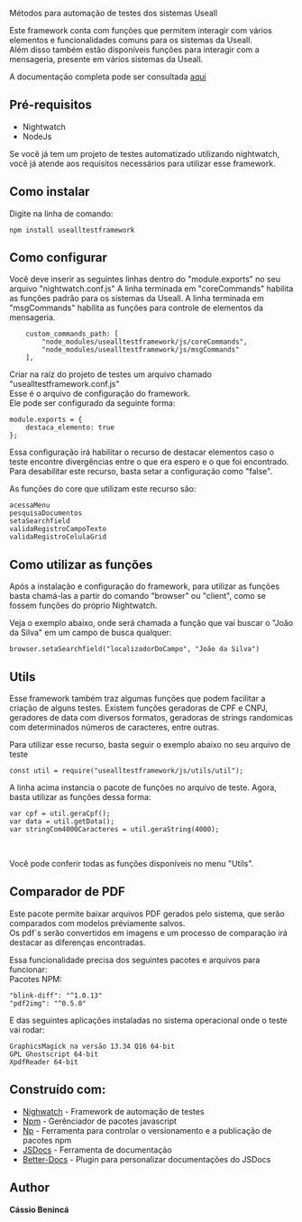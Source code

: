 Métodos para automação de testes dos sistemas Useall 
 
Este framework conta com funções que permitem interagir com vários elementos e funcionalidades comuns para os sistemas da Useall.  
Além disso também estão disponíveis funções para interagir com a mensageria, presente em vários sistemas da Useall.  

A documentação completa pode ser consultada [aqui](https://cassiourugit.github.io/UseallTestFramework/)


## Pré-requisitos
* Nightwatch
* NodeJs
&nbsp;

Se você já tem um projeto de testes automatizado utilizando nightwatch, você já atende aos requisitos necessários para utilizar esse framework.

## Como instalar
Digite na linha de comando:

```
npm install usealltestframework
```

## Como configurar
Você deve inserir as seguintes linhas dentro do "module.exports" no seu arquivo "nightwatch.conf.js"
A linha terminada em "coreCommands" habilita as funções padrão para os sistemas da Useall.
A linha terminada em "msgCommands" habilita as funções para controle de elementos da mensageria.

```
    custom_commands_path: [
        "node_modules/usealltestframework/js/coreCommands",
        "node_modules/usealltestframework/js/msgCommands"
    ],

```


Criar na raíz do projeto de testes um arquivo chamado "usealltestframework.conf.js"  
Esse é o arquivo de configuração do framework.  
Ele pode ser configurado da seguinte forma:

```
module.exports = {
    destaca_elemento: true
};

```

  
Essa configuração irá habilitar o recurso de destacar elementos caso o teste encontre divergências entre o que era espero e o que foi encontrado.  
Para desabilitar este recurso, basta setar a configuração como "false".  
  
As funções do core que utilizam este recurso são:  
```
acessaMenu
pesquisaDocumentos
setaSearchfield
validaRegistroCampoTexto
validaRegistroCelulaGrid
```
## Como utilizar as funções
Após a instalação e configuração do framework, para utilizar as funções basta chamá-las a partir do comando "browser" ou "client", como se fossem funções do próprio Nightwatch.
&nbsp;

Veja o exemplo abaixo, onde será chamada a função que vai buscar o "João da Silva" em um campo de busca qualquer:

```
browser.setaSearchfield("localizadorDoCampo", "João da Silva")
```


## Utils
Esse framework também traz algumas funções que podem facilitar a criação de alguns testes. Existem funções geradoras de CPF e CNPJ, geradores de data com diversos formatos, geradoras de strings randomicas com determinados números de caracteres, entre outras.

Para utilizar esse recurso, basta seguir o exemplo abaixo no seu arquivo de teste

```
const util = require("usealltestframework/js/utils/util");
```
A linha acima instancia o pacote de funções no arquivo de teste. Agora, basta utilizar as funções dessa forma:

```
var cpf = util.geraCpf();
var data = util.getData();
var stringCom4000Caracteres = util.geraString(4000);
```
&nbsp;

Você pode conferir todas as funções disponíveis no menu "Utils".


## Comparador de PDF

Este pacote permite baixar arquivos PDF gerados pelo sistema, que serão comparados com modelos préviamente salvos.  
Os pdf´s serão convertidos em imagens e um processo de comparação irá destacar as diferenças encontradas.  

Essa funcionalidade precisa dos seguintes pacotes e arquivos para funcionar:  
Pacotes NPM:  
```
"blink-diff": "^1.0.13"  
"pdf2img": "^0.5.0"  
```

E das seguintes aplicações instaladas no sistema operacional onde o teste vai rodar:  
```
GraphicsMagick na versão 13.34 Q16 64-bit  
GPL Ghostscript 64-bit  
XpdfReader 64-bit
```


## Construído com:
* [Nighwatch](https://nightwatchjs.org/) - Framework de automação de testes
* [Npm](https://www.npmjs.com/) - Gerênciador de pacotes javascript
* [Np](https://github.cyeisom/sindresorhus/np#readme) - Ferramenta para controlar o versionamento e a publicação de pacotes npm
* [JSDocs](https://jsdoc.app/) - Ferramenta de documentação
* [Better-Docs](https://github.com/SoftwareBrothers/better-docs) - Plugin para personalizar documentações do JSDocs

## Author
**Cássio Benincá**